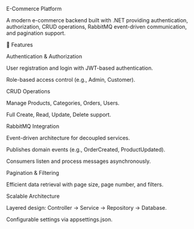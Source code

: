 E-Commerce Platform

A modern e-commerce backend built with .NET providing authentication, authorization, CRUD operations, RabbitMQ event-driven communication, and pagination support.

🚀 Features

Authentication & Authorization

User registration and login with JWT-based authentication.

Role-based access control (e.g., Admin, Customer).

CRUD Operations

Manage Products, Categories, Orders, Users.

Full Create, Read, Update, Delete support.

RabbitMQ Integration

Event-driven architecture for decoupled services.

Publishes domain events (e.g., OrderCreated, ProductUpdated).

Consumers listen and process messages asynchronously.

Pagination & Filtering

Efficient data retrieval with page size, page number, and filters.

Scalable Architecture

Layered design: Controller → Service → Repository → Database.

Configurable settings via appsettings.json.
